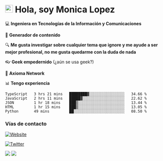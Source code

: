 
# <a href="https://www.gautamkrishnar.com/"><img src="https://media.giphy.com/media/hvRJCLFzcasrR4ia7z/giphy.gif" width="25px"></a>  Hola, soy Monica Lopez

:computer: **Ingeniera en Tecnologías de la Información y Comunicaciones**  

:pencil: **Generador de contenido**  

:mag: **Me gusta investigar sobre cualquier tema que ignore y me ayude a ser mejor profesional, no me gusta quedarme con la duda de nada**

:eyeglasses: **Geek empedernido** (¿aún se usa geek?)  

:briefcase: **Axioma Network**

📊 **Tengo experiencia**
<!--START_SECTION:waka-->
```text
TypeScript   3 hrs 21 mins   ████████▓░░░░░░░░░░░░░░░░   34.66 % 
JavaScript   2 hrs 11 mins   █████▓░░░░░░░░░░░░░░░░░░░   22.62 % 
JSON         1 hr 18 mins    ███▒░░░░░░░░░░░░░░░░░░░░░   13.44 % 
HTML         1 hr 15 mins    ███▒░░░░░░░░░░░░░░░░░░░░░   13.05 % 
Python       49 mins         ██░░░░░░░░░░░░░░░░░░░░░░░   08.50 % 
```
<!--END_SECTION:waka-->

### Vías de contacto

[![Website](https://img.shields.io/website?down_message=online&label=Axioma%20Network&logo=http%3A%2F%2Faxioma.network%2Fwp-content%2Fuploads%2F2020%2F08%2FIsotipo.png&style=for-the-badge&up_color=green&url=http%3A%2F%2Faxioma.network)][website]

[![Twitter](https://img.shields.io/twitter/follow/mlopezglz?style=for-the-badge)][twitter]


[<img src="https://img.icons8.com/color/48/000000/facebook-new.png"/>][facebook]
[<img src="https://img.icons8.com/color/48/000000/linkedin-circled.png"/>][linkedin]


[website]: http://axioma.network/
[twitter]: https://twitter.com/mlopezglz
[linkedin]: https://www.linkedin.com/in/mlopzgl/
[facebook]: https://www.facebook.com/mlopezgl88